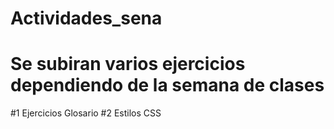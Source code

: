# Actividades_sena
# Se subiran varios ejercicios dependiendo de la semana de clases
#1 Ejercicios Glosario
#2 Estilos CSS 

